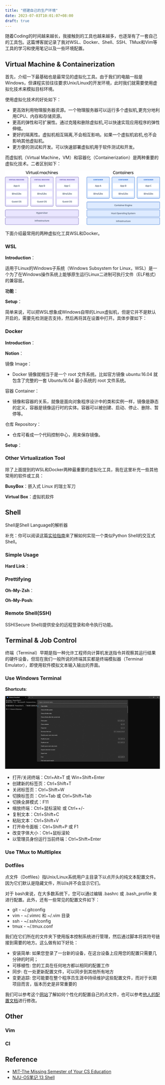 ```yaml
---
title: "搭建自己的生产环境"
date: 2023-07-03T10:01:07+08:00
draft: true
---
```


随着Coding的时间越来越长，我接触到的工具也越来越多，也逐渐有了一套自己的工具包。这篇博客就记录了我对WSL、Docker、Shell、SSH、TMux和Vim等工具的学习和使用笔记以及一些环境配置。

## Virtual Machine & Containerization

首先，介绍一下最基础也是最常见的虚拟化工具。由于我们的电脑一般是Windows，但课程实验往往要求Unix/Linux的开发环境，此时我们就需要使用虚拟化技术来模拟目标环境。

使用虚拟化技术的好处如下：

- 更高效利用物理服务器资源。一个物理服务器可以运行多个虚拟机,更充分地利用CPU、内存和存储资源。
- 更高的弹性和可扩展性。通过克隆和删除虚拟机,可以快速实现应用程序的弹性伸缩。
- 更好的隔离性。虚拟机相互隔离,不会相互影响。如果一个虚拟机宕机,也不会影响其他虚拟机。
- 更方便的测试和开发。可以快速部署虚拟机用于软件测试和开发。

而虚拟机（Virtual Machine，VM）和容器化（Containerization）是两种重要的虚拟化技术。二者区别如下：

![vm vs container](./vm_vs_container.png)

下面介绍最常用的两种虚拟化工具WSL和Docker。

### WSL

**Introduction**：

适用于Linux的Windows子系统（Windows Subsystem for Linux，WSL）是一个为了在Windows操作系统上能够原生运行Linux二进制可执行文件（ELF格式）的兼容层。

**功能**：

**Setup**：

简单来说，可以把WSL想象成Windows自带的Linux虚拟机，但是它并不是默认开启的，需要先检测是否支持，然后再将其在设置中打开。具体步骤如下：

### Docker

**Introduction**：

**Notion**：

镜像 Image：

- Docker 镜像就相当于是一个 root 文件系统。比如官方镜像 ubuntu:16.04 就包含了完整的一套 Ubuntu16.04 最小系统的 root 文件系统。

容器 Container：

- 镜像和容器的关系，就像是面向对象程序设计中的类和实例一样，镜像是静态的定义，容器是镜像运行时的实体。容器可以被创建、启动、停止、删除、暂停等。

仓库 Repository：

- 仓库可看成一个代码控制中心，用来保存镜像。

**Setup**：

### Other Virtualization Tool

除了上面提到的WSL和Docker两种最重要的虚拟化工具，我在这里补充一些其他常用的软件或工具：

**BusyBox**：嵌入式 Linux 的瑞士军刀

**Virtual Box**：虚拟机软件

## Shell

Shell是Shell Language的解析器

补充：你可以阅读这篇[实验指南](https://jyywiki.cn/OS/2022/labs/M4)来了解如何实现一个类似Python Shell的交互式Shell。

### Simple Usage

**Hard Link**：

### Prettifying

**Oh-My-Zsh**：

**Oh-My-Posh**:

### Remote Shell(SSH)

SSH(Secure Shell)提供安全的远程登录和命令执行功能。

## Terminal & Job Control

终端（Terminal）早期是指一种允许工程师向计算机发送指令并观察其运行结果的硬件设备，但现在我们一般所说的终端其实都是终端模拟器（Terminal Emulator），即使用软件模拟文本输入输出的界面。

### Use Windows Terminal

**Shortcuts**:

![windows_terminal](./windows_terminal.png)

- 打开/关闭终端：Ctrl+Alt+T 或 Win+Shift+Enter
- 创建新的标签页：Ctrl+Shift+T
- 关闭标签页：Ctrl+Shift+W
- 切换标签页：Ctrl+Tab 或 Ctrl+Shift+Tab
- 切换全屏模式：F11
- 缩放终端：Ctrl+鼠标滚轮 或 Ctrl++/-
- 复制文本：Ctrl+Shift+C
- 粘贴文本：Ctrl+Shift+V
- 打开命令面板：Ctrl+Shift+P 或 F1
- 改变字体大小：Ctrl+鼠标滚轮
- 以管理员身份运行当前终端：Ctrl+Shift+Enter

### Use TMux to Multliplex

### Dotfiles

点文件（Dotfiles）指Unix/Linux系统用户主目录下以点开头的纯文本配置文件。因为它们默认是隐藏文件，所以ls并不会显示它们。

对于 bash来说，在大多数系统下，您可以通过编辑 .bashrc 或 .bash_profile 来进行配置。此外，还有一些常见的配置文件如下：

- git - ~/.gitconfig
- vim - ~/.vimrc 和 ~/.vim 目录
- ssh - ~/.ssh/config
- tmux - ~/.tmux.conf

我们在它们所在的文件夹下使用版本控制系统进行管理，然后通过脚本将其符号链接到需要的地方。这么做有如下好处：

- 安装简单: 如果您登录了一台新的设备，在这台设备上应用您的配置只需要几分钟的时间；
- 可移植性: 您的工具在任何地方都以相同的配置工作
- 同步: 在一处更新配置文件，可以同步到其他所有地方
- 变更追踪: 您可能要在整个程序员生涯中持续维护这些配置文件，而对于长期项目而言，版本历史是非常重要的

我们可以参考这个[网站](https://dotfiles.github.io/)了解如何个性化的配置自己的点文件，也可以参考[他人的配置文档](https://github.com/search?o=desc&q=dotfiles&s=stars&type=Repositories)进行修改。

## Other

### Vim

### CI

## Reference

- [MIT-The Missing Semester of Your CS Education](https://missing.csail.mit.edu/2020/command-line/)
- [NJU-OS笔记 13 Shell](https://zhytou.top/post/2023-6-19/nju-os/)

